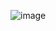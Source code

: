 ![image](https://user-images.githubusercontent.com/76859458/111875731-94600d80-89de-11eb-9133-9804bc08f9d8.png)     
 
